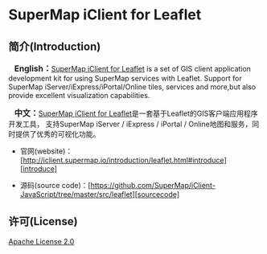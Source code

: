 # SuperMap iClient for Leaflet
[introduce]:http://iclient.supermap.io/introduction/leaflet.html#introduce
[sourcecode]:https://github.com/SuperMap/iClient-JavaScript/tree/master/src/leaflet

## 简介(Introduction)
&nbsp;&nbsp;&nbsp;<font style="font-weight:bolder;font-size:16px;">English：</font>[SuperMap iClient for Leaflet][introduce] is a set of GIS client application development kit for using SuperMap services with Leaflet.
Support for SuperMap iServer/iExpress/iPortal/Online tiles, services and more,but also provide excellent visualization capabilities.

&nbsp;&nbsp;&nbsp;<font style="font-weight:bolder;font-size:16px;">中文：</font>[SuperMap iClient for Leaflet][introduce]是一套基于Leaflet的GIS客户端应用程序开发工具，
支持SuperMap iServer / iExpress / iPortal / Online地图和服务，同时提供了优秀的可视化功能。

* 官网(website)：[http://iclient.supermap.io/introduction/leaflet.html#introduce][introduce]

* 源码(source code)：[https://github.com/SuperMap/iClient-JavaScript/tree/master/src/leaflet][sourcecode]

## 许可(License)
[ Apache License 2.0 ](../../LICENSE)
